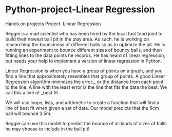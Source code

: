 # Python-project-Linear Regression
Hands on projects
Project: Linear Regression

Reggie is a mad scientist who has been hired by the local fast food joint to build their newest ball pit in the play area. As such, he is working on researching the bounciness of different balls so as to optimize the pit. He is running an experiment to bounce different sizes of bouncy balls, and then fitting lines to the data points he records. He has heard of linear regression, but needs your help to implement a version of linear regression in Python.

Linear Regression is when you have a group of points on a graph, and you find a line that approximately resembles that group of points. A good Linear Regression algorithm minimizes the error_, or the distance from each point to the line. A line with the least error is the line that fits the data the best. We call this a line of _best fit.

We will use loops, lists, and arithmetic to create a function that will find a line of best fit when given a set of data.
Our model predicts that the 6cm ball will bounce 3.5m.

Reggie can use this model to predict the bounce of all kinds of sizes of balls he may choose to include in the ball pit!
